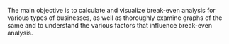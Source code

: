 The main objective is to calculate and visualize break-even analysis for various types of businesses, as well as thoroughly examine graphs of the same and to understand the various factors that influence break-even analysis.
